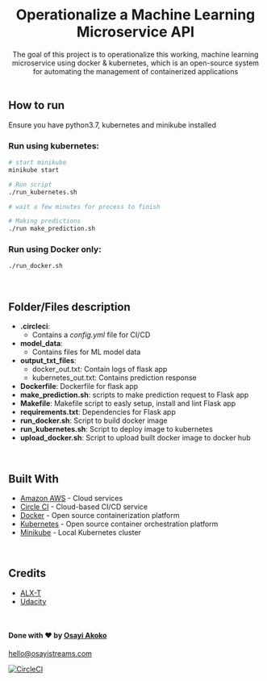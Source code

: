 
<div align="center">
  <h1>Operationalize a Machine Learning Microservice API</h1>
</div>

<div align="center">
  The goal of this project is to operationalize this working, machine learning microservice using docker & kubernetes, which is an open-source system for automating the management of containerized applications
</div>

<br>

## How to run

Ensure you have python3.7, kubernetes and minikube installed

### Run using kubernetes:
```sh
# start minikube
minikube start

# Run script
./run_kubernetes.sh

# wait a few minutes for process to finish

# Making predictions
./run make_prediction.sh

```
### Run using Docker only:
```sh
./run_docker.sh
``` 

<br>

## Folder/Files description

- **.circleci**: 
    - Contains a _config.yml_ file for CI/CD
- **model_data**: 
    -  Contains files for ML model data
- **output_txt_files**: 
    - docker_out.txt: Contain logs of flask app 
    - kubernetes_out.txt: Contains prediction response 
- **Dockerfile**: Dockerfile for flask app
- **make_prediction.sh**: scripts to make prediction request to Flask app
- **Makefile**: Makefile script to easly setup, install and lint Flask app
- **requirements.txt**: Dependencies for Flask app
- **run_docker.sh**: Script to build docker image
- **run_kubernetes.sh**: Script to deploy image to kubernetes
- **upload_docker.sh**: Script to upload built docker image to docker hub

<br>

## Built With

- [Amazon AWS](https://aws.amazon.com/) - Cloud services
- [Circle CI](www.circleci.com) - Cloud-based CI/CD service
- [Docker](https://prometheus.io/) - Open source containerization platform
- [Kubernetes](https://kubernetes.io/) - Open source container orchestration platform
- [Minikube](https://minikube.sigs.k8s.io/docs/) - Local Kubernetes cluster


<br>

## Credits
- [ALX-T](https://www.alx-t.com/)
- [Udacity](https://udacity.com)

<br>

#### Done with ❤️ by [Osayi Akoko](https://osayistreams.com)

hello@osayistreams.com

[![CircleCI](https://circleci.com/gh/circleci/circleci-docs.svg?style=svg)](https://circleci.com/gh/circleci/circleci-docs)
